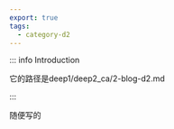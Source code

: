 ```yaml
---
export: true
tags:
  - category-d2
---
```



::: info Introduction

它的路径是deep1/deep2_ca/2-blog-d2.md

:::

随便写的
